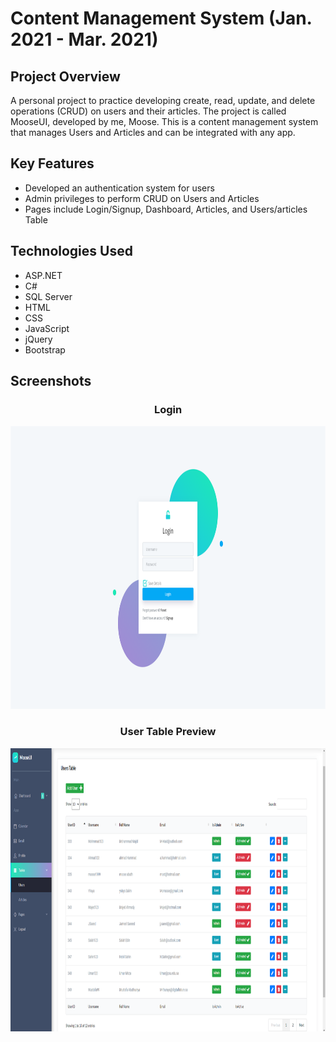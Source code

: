 # Content Management System (Jan. 2021 - Mar. 2021)

## Project Overview

A personal project to practice developing create, read, update, and delete operations (CRUD) on users and their articles. The project is called MooseUI, developed by me, Moose. This is a content management system that manages Users and Articles and can be integrated with any app.

## Key Features
- Developed an authentication system for users
- Admin privileges to perform CRUD on Users and Articles
- Pages include Login/Signup, Dashboard, Articles, and Users/articles Table

## Technologies Used
- ASP.NET
- C#
- SQL Server
- HTML
- CSS
- JavaScript
- jQuery
- Bootstrap

## Screenshots


<h3 align="center"> Login </h3>
<div align="center">
<img src="images/Login.png" width=868 height=453 />
</div>

<h3 align="center"> User Table Preview </h3>
<div align="center">
<img src="images/Users Table.png" width=868 height=453 />
</div>
